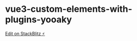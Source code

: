 # vue3-custom-elements-with-plugins-yooaky

[Edit on StackBlitz ⚡️](https://stackblitz.com/edit/vue3-custom-elements-with-plugins-yooaky)